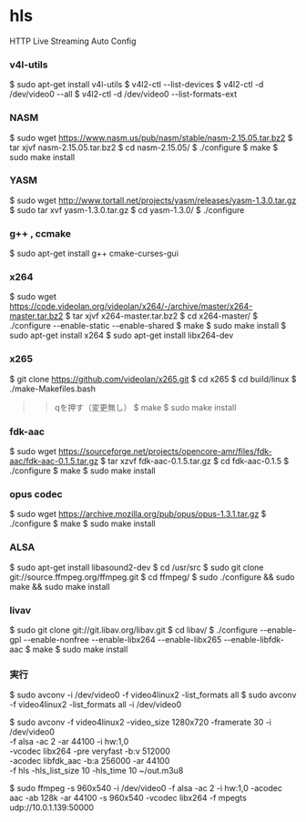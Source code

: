 # hls
HTTP Live Streaming Auto Config

### v4l-utils
$ sudo apt-get install v4l-utils
$ v4l2-ctl --list-devices
$ v4l2-ctl -d /dev/video0 --all
$ v4l2-ctl -d /dev/video0 --list-formats-ext

### NASM
$ sudo wget https://www.nasm.us/pub/nasm/stable/nasm-2.15.05.tar.bz2
$ tar xjvf nasm-2.15.05.tar.bz2 
$ cd nasm-2.15.05/
$ ./configure
$ make
$ sudo make install

### YASM
$ sudo wget http://www.tortall.net/projects/yasm/releases/yasm-1.3.0.tar.gz
$ sudo tar xvf yasm-1.3.0.tar.gz 
$ cd yasm-1.3.0/
$ ./configure

### g++ , ccmake
$ sudo apt-get install g++ cmake-curses-gui

### x264
$ sudo wget https://code.videolan.org/videolan/x264/-/archive/master/x264-master.tar.bz2
$ tar xjvf x264-master.tar.bz2
$ cd x264-master/
$ ./configure --enable-static --enable-shared
$ make
$ sudo make install
$ sudo apt-get install x264
$ sudo apt-get install libx264-dev

### x265
$ git clone https://github.com/videolan/x265.git
$ cd x265
$ cd build/linux
$ ./make-Makefiles.bash
>> qを押す（変更無し）
$ make
$ sudo make install

### fdk-aac
$ sudo wget https://sourceforge.net/projects/opencore-amr/files/fdk-aac/fdk-aac-0.1.5.tar.gz
$ tar xzvf fdk-aac-0.1.5.tar.gz 
$ cd fdk-aac-0.1.5
$ ./configure
$ make
$ sudo make install

### opus codec
$ sudo wget https://archive.mozilla.org/pub/opus/opus-1.3.1.tar.gz
$ ./configure
$ make
$ sudo make install

### ALSA
$ sudo apt-get install libasound2-dev
$ cd /usr/src
$ sudo git clone git://source.ffmpeg.org/ffmpeg.git
$ cd ffmpeg/
$ sudo ./configure && sudo make && sudo make install

### livav
$ sudo git clone git://git.libav.org/libav.git
$ cd libav/
$ ./configure --enable-gpl --enable-nonfree --enable-libx264 --enable-libx265 --enable-libfdk-aac
$ make
$ sudo make install

### 実行
$ sudo avconv -i /dev/video0 -f video4linux2 -list_formats all
$ sudo avconv -f video4linux2 -list_formats all -i /dev/video0

$ sudo avconv -f video4linux2 -video_size 1280x720 -framerate 30 -i /dev/video0 \
-f alsa -ac 2 -ar 44100 -i hw:1,0 \
-vcodec libx264 -pre veryfast -b:v 512000 \
-acodec libfdk_aac -b:a 256000 -ar 44100 \
-f hls -hls_list_size 10 -hls_time 10 ~/out.m3u8

$ sudo ffmpeg -s 960x540   -i /dev/video0   -f alsa   -ac 2   -i hw:1,0   -acodec aac   -ab 128k   -ar 44100   -s 960x540 -vcodec libx264 -f mpegts udp://10.0.1.139:50000

